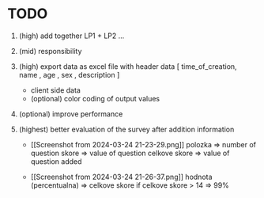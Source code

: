 # TODO

1. (high) add together LP1 + LP2 ...
2. (mid) responsibility
3. (high) export data as excel file with header data [ time_of_creation, name , age , sex , description ]
    - client side data
    - (optional) color coding of output values
4. (optional) improve performance
5. (highest) better evaluation of the survey after addition information

    - [[Screenshot from 2024-03-24 21-23-29.png]]
      polozka => number of question
      skore => value of question
      celkove skore => value of question added

    - [[Screenshot from 2024-03-24 21-26-37.png]]
      hodnota (percentualna) => celkove skore
      if celkove skore > 14 => 99%
